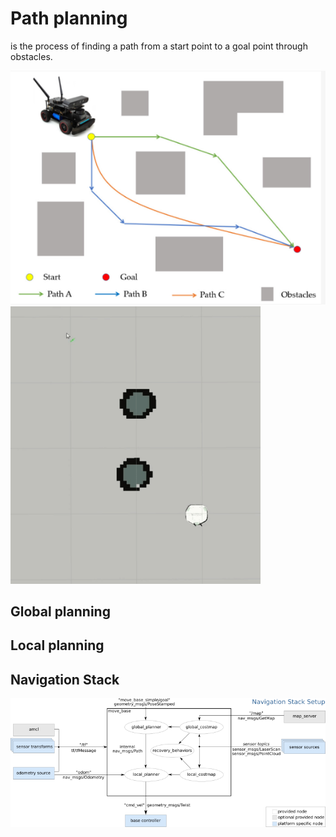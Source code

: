 # Path planning 
is the process of finding a path from a start point to a goal point through obstacles. 

<img src="../images/path_planning.png" alt="Path planning">

<img src="../images/navigation.gif" alt="Path planning" width="400">  

## Global planning


## Local planning


## Navigation Stack

<img src="../images/nav2_stack.png" alt="Nav2 stack">  